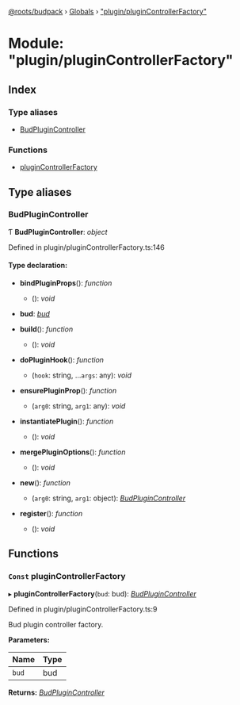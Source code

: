 [@roots/budpack](../README.md) › [Globals](../globals.md) › ["plugin/pluginControllerFactory"](_plugin_plugincontrollerfactory_.md)

# Module: "plugin/pluginControllerFactory"

## Index

### Type aliases

* [BudPluginController](_plugin_plugincontrollerfactory_.md#budplugincontroller)

### Functions

* [pluginControllerFactory](_plugin_plugincontrollerfactory_.md#const-plugincontrollerfactory)

## Type aliases

###  BudPluginController

Ƭ **BudPluginController**: *object*

Defined in plugin/pluginControllerFactory.ts:146

#### Type declaration:

* **bindPluginProps**(): *function*

  * (): *void*

* **bud**: *[bud](_plugin_plugincontrollerfactory_.md#bud)*

* **build**(): *function*

  * (): *void*

* **doPluginHook**(): *function*

  * (`hook`: string, ...`args`: any): *void*

* **ensurePluginProp**(): *function*

  * (`arg0`: string, `arg1`: any): *void*

* **instantiatePlugin**(): *function*

  * (): *void*

* **mergePluginOptions**(): *function*

  * (): *void*

* **new**(): *function*

  * (`arg0`: string, `arg1`: object): *[BudPluginController](_plugin_plugincontrollerfactory_.md#budplugincontroller)*

* **register**(): *function*

  * (): *void*

## Functions

### `Const` pluginControllerFactory

▸ **pluginControllerFactory**(`bud`: bud): *[BudPluginController](_plugin_plugincontrollerfactory_.md#budplugincontroller)*

Defined in plugin/pluginControllerFactory.ts:9

Bud plugin controller factory.

**Parameters:**

Name | Type |
------ | ------ |
`bud` | bud |

**Returns:** *[BudPluginController](_plugin_plugincontrollerfactory_.md#budplugincontroller)*
